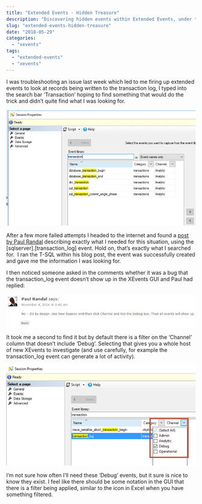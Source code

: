 ```yaml
---
title: "Extended Events - Hidden Treasure"
description: "Discovering hidden events within Extended Events, under the debug type."
slug: "extended-events-hidden-treasure"
date: "2018-05-29"
categories:
  - "xevents"
tags:
  - "extended-events"
  - "xevents"
---
```


I was troubleshooting an issue last week which led to me firing up extended events to look at records being written to the transaction log, I typed into the search bar ‘Transaction’ hoping to find something that would do the trick and didn’t quite find what I was looking for.

![](XEvents_Transaction.jpg)

After a few more failed attempts I headed to the internet and found a [post by Paul Randal](https://www.sqlskills.com/blogs/paul/t-sql-tuesday-67-monitoring-log-activity-with-extended-events/) describing exactly what I needed for this situation, using the \[sqlserver\].\[transaction\_log\] event. Hold on, that’s exactly what I searched for.  I ran the T-SQL within his blog post, the event was successfully created and gave me the information I was looking for.

I then noticed someone asked in the comments whether it was a bug that the transaction\_log event doesn’t show up in the XEvents GUI and Paul had replied:

![](PaulRandal.jpg)

It took me a second to find it but by default there is a filter on the ‘Channel’ column that doesn’t include ‘Debug’. Selecting that gives you a whole host of new XEvents to investigate (and use carefully, for example the transaction\_log event can generate a lot of activity).

![](XEvents_ChannelTransaction.jpg)

I’m not sure how often I’ll need these ‘Debug’ events, but it sure is nice to know they exist. I feel like there should be some notation in the GUI that there is a filter being applied, similar to the icon in Excel when you have something filtered.
